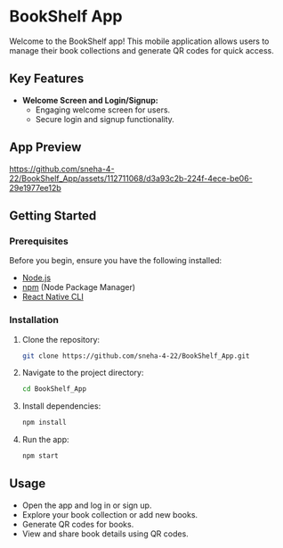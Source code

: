 # BookShelf App

Welcome to the BookShelf app! This mobile application allows users to manage their book collections and generate QR codes for quick access.


## Key Features

- **Welcome Screen and Login/Signup:**
  - Engaging welcome screen for users.
  - Secure login and signup functionality.
    
## App Preview 

https://github.com/sneha-4-22/BookShelf_App/assets/112711068/d3a93c2b-224f-4ece-be06-29e1977ee12b

## Getting Started

### Prerequisites

Before you begin, ensure you have the following installed:

- [Node.js](https://nodejs.org/)
- [npm](https://www.npmjs.com/) (Node Package Manager)
- [React Native CLI](https://reactnative.dev/docs/environment-setup)

### Installation

1. Clone the repository:

   ```bash
   git clone https://github.com/sneha-4-22/BookShelf_App.git
   ```
   
2. Navigate to the project directory:
    ```bash
    cd BookShelf_App
   ```
3. Install dependencies:

   ```bash
   npm install
   ```
   
4. Run the app:
   
    ```bash
    npm start
   ```
## Usage
- Open the app and log in or sign up.
- Explore your book collection or add new books.
- Generate QR codes for books.
- View and share book details using QR codes.

